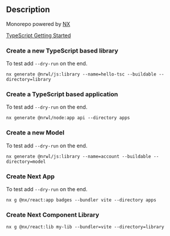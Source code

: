 ## Description

Monorepo powered by [NX](https://nx.dev/)

[TypeScript Getting Started](https://nx.dev/getting-started/nx-and-typescript#create-a-typescript-based-application)

### Create a new TypeScript based library

To test add `--dry-run` on the end.

`nx generate @nrwl/js:library --name=hello-tsc --buildable --directory=library`

### Create a TypeScript based application

To test add `--dry-run` on the end.

`nx generate @nrwl/node:app api --directory apps`

### Create a new Model

To test add `--dry-run` on the end.

`nx generate @nrwl/js:library --name=account --buildable --directory=model`

### Create Next App

To test add `--dry-run` on the end.

`nx g @nx/react:app badges --bundler vite --directory apps`

### Create Next Component Library

`nx g @nx/react:lib my-lib --bundler=vite --directory=library`
